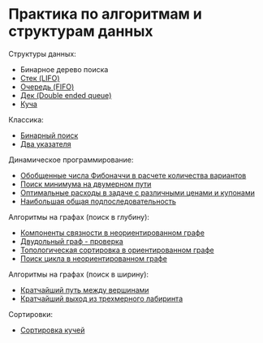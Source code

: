 # Практика по алгоритмам и структурам данных

Структуры данных:
- Бинарное дерево поиска
- [Стек (LIFO)](yandex_trainings_3/stack_11.py)
- [Очередь (FIFO)](yandex_trainings_3/queue_16.py)
- [Дек (Double ended queue)](yandex_trainings_3/queue_18.py)
- [Куча](yandex_trainings_3/heap_19.py)

Классика:
- [Бинарный поиск](yandex_trainings_3/warm_up_3.py)
- [Два указателя](yandex_trainings_3/warm_up_2.py)

Динамическое программирование:
- [Обобщенные числа Фибоначчи в расчете количества вариантов](yandex_trainings_3/dp_22.py)
- [Поиск минимума на двумерном пути](yandex_trainings_3/dp_26.py)
- [Оптимальные расходы в задаче с различными ценами и купонами](yandex_trainings_3/dp_29.py)
- [Наибольшая общая подпоследовательность](yandex_trainings_3/dp_30.py)

Алгоритмы на графах (поиск в глубину):
- [Компоненты связности в неориентированном графе](yandex_trainings_3/graph_32.py)
- [Двудольный граф - проверка](yandex_trainings_3/graph_33.py)
- [Топологическая сортировка в ориентированном графе](yandex_trainings_3/graph_34.py)
- [Поиск цикла в неориентированном графе](yandex_trainings_3/graph_34.py)

Алгоритмы на графах (поиск в ширину):
- [Кратчайший путь между вершинами](yandex_trainings_3/graph_37.py)
- [Кратчайший выход из трехмерного лабиринта](yandex_trainings_3/graph_39.py)


Сортировки:
- [Сортировка кучей](yandex_trainings_3/heap_20.py)
